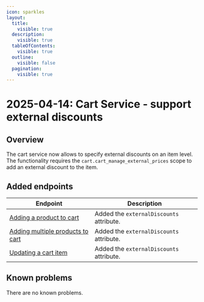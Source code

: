 ```yaml
---
icon: sparkles
layout:
  title:
    visible: true
  description:
    visible: true
  tableOfContents:
    visible: true
  outline:
    visible: false
  pagination:
    visible: true
---
```


# 2025-04-14: Cart Service - support external discounts

## Overview

The cart service now allows to specify external discounts on an item level. The functionality requires the `cart.cart_manage_external_prices` scope to add an external discount to the item.

## Added endpoints

| Endpoint                                                                                          | Description                       |
|---------------------------------------------------------------------------------------------------|-----------------------------------|
| [Adding a product to cart](https://developer.emporix.io/api-references/api-guides-and-references/checkout/cart/api-reference/cart-items#post-cart-tenant-carts-cartid-items)                   | Added the `externalDiscounts` attribute. |
| [Adding multiple products to cart](https://developer.emporix.io/api-references/api-guides-and-references/checkout/cart/api-reference/cart-items#post-cart-tenant-carts-cartid-itemsbatch) | Added the `externalDiscounts` attribute. |
| [Updating a cart item](https://developer.emporix.io/api-references/api-guides-and-references/checkout/cart/api-reference/cart-items#post-cart-tenant-carts-cartid-items)                       | Added the `externalDiscounts` attribute. |

## Known problems

There are no known problems.